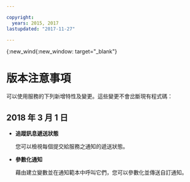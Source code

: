```yaml
---

copyright:
  years: 2015, 2017
lastupdated: "2017-11-27"

---
```


{:new_wind{:new_window: target="_blank"}

# 版本注意事項
可以使用服務的下列新增特性及變更。這些變更不會岔斷現有程式碼：

## 2018 年 3 月 1 日

- **追蹤訊息遞送狀態**

    您可以檢視每個提交給服務之通知的遞送狀態。 

- **參數化通知**

    藉由建立變數並在通知範本中呼叫它們，您可以參數化並傳送自訂通知。
